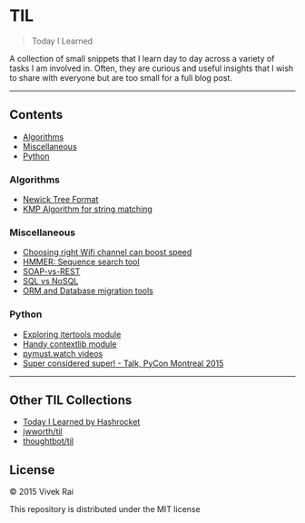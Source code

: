 # TIL

> Today I Learned

A collection of small snippets that I learn day to day across a variety of tasks
I am involved in. Often, they are curious and useful insights that I wish to
share with everyone but are too small for a full blog post.

---

## Contents
* [Algorithms](#algorithms)
* [Miscellaneous](#miscellaneous)
* [Python](#python)

### Algorithms
* [Newick Tree Format](algorithms/newick-tree-format.md)
* [KMP Algorithm for string matching](algorithms/kmp-matcher.md)

### Miscellaneous

* [Choosing right Wifi channel can boost speed](misc/choosing-wifi-channel.md)
* [HMMER: Sequence search tool](misc/hmmer.md)
* [SOAP-vs-REST](misc/SOAP-vs-REST.md)
* [SQL vs NoSQL](misc/databases.md)
* [ORM and Database migration tools](python/sql-orm.md)

### Python

* [Exploring itertools module](python/itertools-module.md)
* [Handy contextlib module](python/contextlib-with.md)
* [pymust.watch videos](python/pymust-watch.md)
* [Super considered super! - Talk, PyCon Montreal 2015](python/super-talk.md)

---

## Other TIL Collections

* [Today I Learned by Hashrocket](https://til.hashrocket.com)
* [jwworth/til](https://github.com/jwworth/til)
* [thoughtbot/til](https://github.com/thoughtbot/til)

## License

© 2015 Vivek Rai

This repository is distributed under the MIT license

